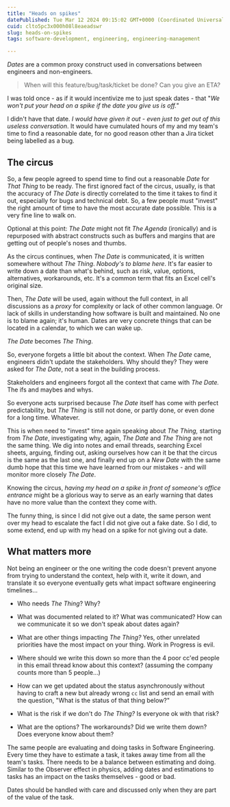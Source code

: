```yaml
---
title: "Heads on spikes"
datePublished: Tue Mar 12 2024 09:15:02 GMT+0000 (Coordinated Universal Time)
cuid: clto5pc3x000h08l8eaeadswr
slug: heads-on-spikes
tags: software-development, engineering, engineering-management

---
```


*Dates* are a common proxy construct used in conversations between engineers and non-engineers.

> When will this feature/bug/task/ticket be done? Can you give an ETA?

I was told once - as if it would incentivize me to just speak dates - that "*We won't put your head on a spike if the date you give us is off."*

I didn't have that date. *I would have given it out - even just to get out of this useless conversation*. It would have cumulated hours of my and my team's time to find a reasonable date, for no good reason other than a Jira ticket being labelled as a bug.

## The circus

So, a few people agreed to spend time to find out a reasonable *Date* for *That Thing* to be ready. The first ignored fact of the circus, usually, is that the accuracy of *The Date* is directly correlated to the time it takes to find it out, especially for bugs and technical debt. So, a few people must "invest" the right amount of time to have the most accurate date possible. This is a very fine line to walk on.

Optional at this point: *The Date* might not fit *The Agenda* (ironically) and is repurposed with abstract constructs such as buffers and margins that are getting out of people's noses and thumbs.

As the circus continues, when *The Date* is communicated, it is written somewhere without *The Thing*. *Nobody's to blame here*. It's far easier to write down a date than what's behind, such as risk, value, options, alternatives, workarounds, etc. It's a common term that fits an Excel cell's original size.

Then, *The Date* will be used, again without the full context, in all discussions as a *proxy* for complexity or lack of other common language. Or lack of skills in understanding how software is built and maintained. No one is to blame again; it's human. Dates are very concrete things that can be located in a calendar, to which we can wake up.

*The Date* becomes *The Thing*.

So, everyone forgets a little bit about the context. When *The Date* came, engineers didn't update the stakeholders. Why should they? They were asked for *The Date*, not a seat in the building process.

Stakeholders and engineers forgot all the context that came with *The Date.* The ifs and maybes and whys.

So everyone acts surprised because *The Date* itself has come with perfect predictability, but *The Thing* is still not done, or partly done, or even done for a long time. Whatever.

This is when need to "invest" time again speaking about *The Thing,* starting from *The Date*, investigating why, again, *The Date* and *The Thing* are not the same thing. We dig into notes and email threads, searching Excel sheets, arguing, finding out, asking ourselves how can it be that the circus is the same as the last one, and finally end up on a *New Date* with the same dumb hope that this time we have learned from our mistakes - and will monitor more closely *The Date*.

Knowing the circus, *having my head on a spike in front of someone's office entrance* might be a glorious way to serve as an early warning that dates have no more value than the context they come with.

The funny thing, is since I did not give out a date, the same person went over my head to escalate the fact I did not give out a fake date. So I did, to some extend, end up with my head on a spike for not giving out a date.

## What matters more

Not being an engineer or the one writing the code doesn't prevent anyone from trying to understand the context, help with it, write it down, and translate it so everyone eventually gets what impact software engineering timelines...

* Who needs *The Thing*? Why?
    
* What was documented related to it? What was communicated? How can we communicate it so we don't speak about dates again?
    
* What are other things impacting *The Thing?* Yes, other unrelated priorities have the most impact on your thing. Work in Progress is evil.
    
* Where should we write this down so more than the 4 poor cc'ed people in this email thread know about this context? (assuming the company counts more than 5 people...)
    
* How can we get updated about the status asynchronously without having to craft a new but already wrong `cc` list and send an email with the question, "What is the status of that thing below?"
    
* What is the risk if we don't do *The Thing?* Is everyone ok with that risk?
    
* What are the options? The workarounds? Did we write them down? Does everyone know about them?
    

The same people are evaluating and doing tasks in Software Engineering. Every time they have to estimate a task, it takes away time from all the team's tasks. There needs to be a balance between estimating and doing.  
Similar to the Observer effect in physics, adding dates and estimations to tasks has an impact on the tasks themselves - good or bad.

Dates should be handled with care and discussed only when they are part of the value of the task.